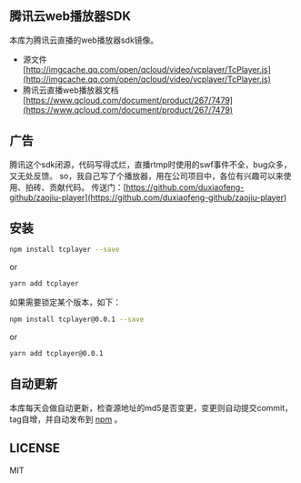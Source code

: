 ## 腾讯云web播放器SDK
本库为腾讯云直播的web播放器sdk镜像。

* 源文件 [http://imgcache.qq.com/open/qcloud/video/vcplayer/TcPlayer.js](http://imgcache.qq.com/open/qcloud/video/vcplayer/TcPlayer.js)
* 腾讯云直播web播放器文档 [https://www.qcloud.com/document/product/267/7479](https://www.qcloud.com/document/product/267/7479)

## 广告
腾讯这个sdk闭源，代码写得忒烂，直播rtmp时使用的swf事件不全，bug众多，又无处反馈。
so，我自己写了个播放器，用在公司项目中，各位有兴趣可以来使用、拍砖、贡献代码。
传送门：[https://github.com/duxiaofeng-github/zaojiu-player](https://github.com/duxiaofeng-github/zaojiu-player)

## 安装

```bash
npm install tcplayer --save
```

or

```bash
yarn add tcplayer
```

如果需要锁定某个版本，如下：

```bash
npm install tcplayer@0.0.1 --save
```

or

```bash
yarn add tcplayer@0.0.1
```

## 自动更新
本库每天会做自动更新，检查源地址的md5是否变更，变更则自动提交commit，tag自增，并自动发布到 [npm](https://www.npmjs.com/package/tcplayer) 。

## LICENSE
MIT